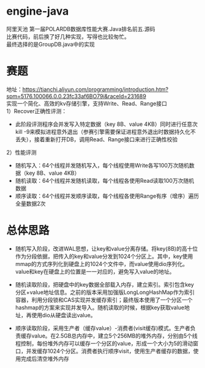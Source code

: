 # engine-java
阿里天池 第一届POLARDB数据库性能大赛.Java排名前五.源码<br>
比赛代码，前后换了好几种实现，写得也比较匆忙。<br>
最终选择的是GroupDB.java中的实现<br>

# 赛题
地址：https://tianchi.aliyun.com/programming/introduction.htm?spm=5176.100066.0.0.23fc33af6BO79i&raceId=231689<br>
实现一个简化、高效的kv存储引擎，支持Write、Read、Range接口<br>
1）Recover正确性评测：
- 此阶段评测程序会并发写入特定数据（key 8B、value 4KB）同时进行任意次kill -9来模拟进程意外退出（参赛引擎需要保证进程意外退出时数据持久化不丢失），接着重新打开DB，调用Read、Range接口来进行正确性校验

2）性能评测
-  随机写入：64个线程并发随机写入，每个线程使用Write各写100万次随机数据（key 8B、value 4KB）
-  随机读取：64个线程并发随机读取，每个线程各使用Read读取100万次随机数据
-  顺序读取：64个线程并发顺序读取，每个线程各使用Range有序（增序）遍历全量数据2次


# 总体思路
- 随机写入阶段，改进WAL思想，让key和value分离存储。将key(8B)的高十位作为分段依据，把传入的key和value分发到1024个分区上。其中，key使用mmap的方式序列化到硬盘上的1024个文件中，而value使用dio序列化。value和key在硬盘上的位置是一一对应的，避免写入value的地址。

- 随机读取阶段，把硬盘中的key数据全部载入内存，建立索引。索引包含key分区+value地址信息。之前的版本采用加强版LongLongHashMap作为索引容器，利用分段锁和CAS实现并发缓存索引；最终版本使用了一个分区一个hashmap的方案来实现并发导入。随机读取的时候，根据key获取value地址，再使用dio从硬盘读出value。

- 顺序读取阶段，采用生产者（缓存value）-消费者(visit缓存)模式。生产者负责缓存value。在2.5GB总内存中，建立5个256MB的堆外内存，分别由5个线程控制，每份堆外内存可以缓存一个分区的value，形成一个大小为5的滑动窗口，并发缓存1024个分区。消费者执行顺序visit，使用生产者缓存的数据，使用完成后清空堆外内存
